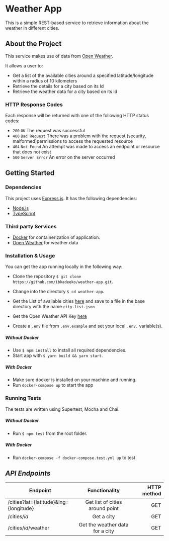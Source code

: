 # Weather App

This is a simple REST-based service to retrieve information about the weather in different cities.



## About the Project

This service makes use of data from [Open Weather](https://openweathermap.org/). 

It allows a user to:
- Get a list of the available cities around a specified latitude/longitude within a radius of 10 kilometers
- Retrieve the details for a city based on its Id
- Retrieve the weather data for a city based on its Id

### HTTP Response Codes

Each response will be returned with one of the following HTTP status codes:

- `200` `OK` The request was successful
- `400` `Bad Request` There was a problem with the request (security, malformed)permissions to access the requested resource
- `404` `Not Found` An attempt was made to access an endpoint or resource that does not exist
- `500` `Server Error` An error on the server occurred

## Getting Started

### Dependencies

This project uses [Express.js](https://expressjs.com/). It has the following dependencies:

- [Node.js](https://nodejs.org/en/download)
- [TypeScript](https://www.typescriptlang.org/) 

### Third party Services

- [Docker](https://www.docker.com) for containerization of application.
- [Open Weather](https://openweathermap.org/) for weather data


### Installation & Usage
You can get the app running locally in the following way:
- Clone the repository `$ git clone https://github.com/ibkadeeko/weather-app.git`.
- Change into the directory `$ cd weather-app`.
- Get the List of available cities [here](http://bulk.openweathermap.org/sample/city.list.json.gz) and save to a file in the base directory with the name `city.list.json`

- Get the Open Weather API Key [here](https://home.openweathermap.org/api_keys)

- Create a `.env` file from `.env.example` and set your local `.env.` variable(s).

##### Without Docker
- Use `$ npm install` to install all required dependencies.
- Start app with `$ yarn build && yarn start`.

##### With Docker
- Make sure docker is installed on your machine and running.
- Run `docker-compose up` to start the app

### Running Tests
The tests are written using Supertest, Mocha and Chai.

##### Without Docker
- Run `$ npm test` from the root folder.

##### With Docker
- Run `docker-compose -f docker-compose.test.yml up` to test

## _API Endpoints_

| Endpoint                                     |              Functionality               | HTTP method |
| -------------------------------------------- | :--------------------------------------: | ----------: |
| /cities?lat={latitude}&lng={longitude}       |     Get list of cities around point      |        GET  |
| /cities/_id_                                 |               Get a city                 |        GET  |
| /cities/_id_/weather                         |     Get the weather data for a city      |        GET  |

